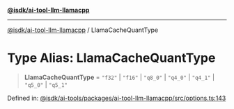 [**@isdk/ai-tool-llm-llamacpp**](../README.md)

***

[@isdk/ai-tool-llm-llamacpp](../globals.md) / LlamaCacheQuantType

# Type Alias: LlamaCacheQuantType

> **LlamaCacheQuantType** = `"f32"` \| `"f16"` \| `"q8_0"` \| `"q4_0"` \| `"q4_1"` \| `"q5_0"` \| `"q5_1"`

Defined in: [@isdk/ai-tools/packages/ai-tool-llm-llamacpp/src/options.ts:143](https://github.com/isdk/ai-tool-llm-llamacpp.js/blob/36832ad8b482c3073a371029074008b9f0db3472/src/options.ts#L143)
